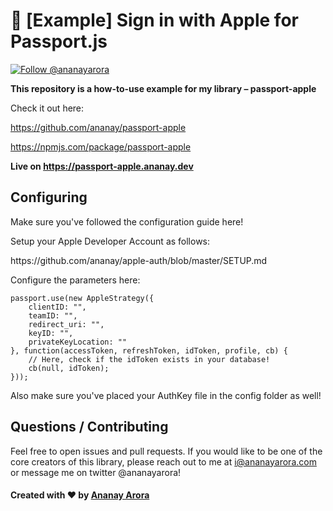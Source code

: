 #  [Example] Sign in with Apple for Passport.js

<a href="https://twitter.com/intent/follow?screen_name=ananayarora"><img src="https://img.shields.io/twitter/follow/ananayarora.svg?label=Follow%20@ananayarora" alt="Follow @ananayarora"></img></a>
</p>

**This repository is a how-to-use example for my library – passport-apple**

Check it out here:

https://github.com/ananay/passport-apple

https://npmjs.com/package/passport-apple


**Live on https://passport-apple.ananay.dev**

## Configuring

<p>Make sure you've followed the configuration guide here!</p>
<p>Setup your Apple Developer Account as follows:</p>
https://github.com/ananay/apple-auth/blob/master/SETUP.md

Configure the parameters here:
```
passport.use(new AppleStrategy({
    clientID: "",
    teamID: "",
    redirect_uri: "",
    keyID: "",
    privateKeyLocation: ""
}, function(accessToken, refreshToken, idToken, profile, cb) {
    // Here, check if the idToken exists in your database!
    cb(null, idToken);
}));
```

Also make sure you've placed your AuthKey file in the config folder as well!

## Questions / Contributing

Feel free to open issues and pull requests. If you would like to be one of the core creators of this library, please reach out to me at i@ananayarora.com or message me on twitter @ananayarora!

<h4> Created with ❤️ by <a href="https://ananayarora.com">Ananay Arora</a></h4>
